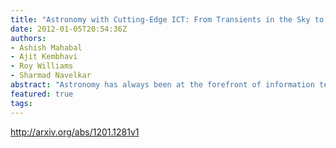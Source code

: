```yaml
---
title: "Astronomy with Cutting-Edge ICT: From Transients in the Sky to Data over   the Continents (India-US)"
date: 2012-01-05T20:54:36Z
authors:
- Ashish Mahabal
- Ajit Kembhavi
- Roy Williams
- Sharmad Navelkar
abstract: "Astronomy has always been at the forefront of information technology, moving from the era of photographic plates, to digital snapshots and now to digital movies of the sky. This has brought about a data explosion with multi- terabyte surveys already happening and upcoming petabyte scale surveys. By scanning the sky repeatedly and automatically, astronomers find rapidly changing phenomena - transients - of a great variety. Surveys like the Catalina Real-time Transient Survey (CRTS) publish details on the transients right away since many of these fade in a matter of minutes and it is important to get additional observations in order to determine their nature. This involves being able to combine a variety of datasets, small and large, in real-time. With networks like the Asia Pacific Advanced Network (APAN) and India's National Knowledge Network (NKN) we are in the realm where such a data transfer is possible in real time across continents. Here we describe the live demonstration we were able to carry out at data transfer speeds of several hundred megabits per second (Mbps) between California Institute of Technology (Caltech, USA) and the Inter-University Centre for Astronomy and Astrophysics (IUCAA, India). This project illustrates how machines can make rapid decisions in response to complex, heterogeneous data, using sophisticated software and networking. While the broader impact covers all aspects of society (disaster response, power grids, earthquakes, and many more), we have used astronomy to show how the APAN and NKN make this possible."
featured: true
tags:
---
```

http://arxiv.org/abs/1201.1281v1